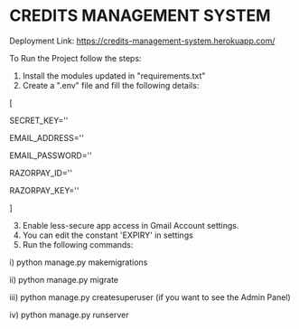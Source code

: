 # CREDITS MANAGEMENT SYSTEM
Deployment Link: https://credits-management-system.herokuapp.com/

To Run the Project follow the steps:
1. Install the modules updated in "requirements.txt"
2. Create a ".env" file and fill the following details:

[

SECRET_KEY=''

EMAIL_ADDRESS=''

EMAIL_PASSWORD=''

RAZORPAY_ID=''

RAZORPAY_KEY=''

]

3. Enable less-secure app access in Gmail Account settings.
4. You can edit the constant 'EXPIRY' in settings
5. Run the following commands:

i) python manage.py makemigrations

ii) python manage.py migrate

iii) python manage.py createsuperuser (if you want to see the Admin Panel)

iv) python manage.py runserver
